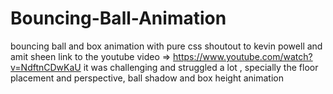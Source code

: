 # Bouncing-Ball-Animation
bouncing ball and box animation with pure css
shoutout to kevin powell and amit sheen link to the  youtube video =>
https://www.youtube.com/watch?v=NdftnCDwKaU
it was challenging and struggled a lot , specially the floor placement and perspective, ball shadow and box height animation
